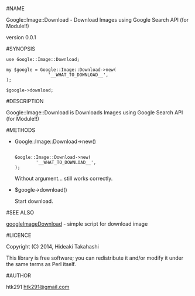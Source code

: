 #NAME

Google::Image::Download - Download Images using Google Search API (for Module!!)

version 0.0.1

#SYNOPSIS

    use Google::Image::Download;

    my $google = Google::Image::Download->new(
                    '__WHAT_TO_DOWNLOAD__',
    );

    $google->download;

#DESCRIPTION

Google::Image::Download is Downloads Images using Google Search API (for Module!!)

#METHODS

* Google::Image::Download->new()

    ```

    Google::Image::Download->new(
            '__WHAT_TO_DOWNLOAD__',
    );

    ```

    Without argument... still works correctly.

* $google->download()

    Start download.

#SEE ALSO

[googleImageDownload](https://github.com/htk291/googleImageDownload) - simple script for download image

#LICENCE

Copyright (C) 2014, Hideaki Takahashi

This library is free software; you can redistribute it and/or modify
it under the same terms as Perl itself.

#AUTHOR

htk291 [htk291@gmail.com](htk291@gmail.com)
